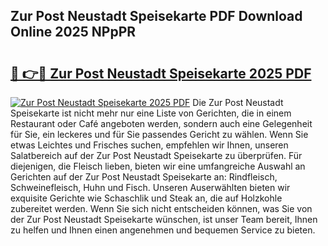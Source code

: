 ## Zur Post Neustadt Speisekarte PDF Download Online 2025 NPpPR

# <h2><a href="http://gc9zv8.nevu.top/?p=Zur+Post+Neustadt+Speisekarte">🔗 👉🔴 Zur Post Neustadt Speisekarte 2025 PDF</a></h2>

[![Zur Post Neustadt Speisekarte 2025 PDF](https://i.imgur.com/dBaPXMq.png)](http://gc9zv8.nevu.top/?p=Zur+Post+Neustadt+Speisekarte)
Die Zur Post Neustadt Speisekarte ist nicht mehr nur eine Liste von Gerichten, die in einem Restaurant oder Café angeboten werden, sondern auch eine Gelegenheit für Sie, ein leckeres und für Sie passendes Gericht zu wählen. Wenn Sie etwas Leichtes und Frisches suchen, empfehlen wir Ihnen, unseren Salatbereich auf der Zur Post Neustadt Speisekarte zu überprüfen. Für diejenigen, die Fleisch lieben, bieten wir eine umfangreiche Auswahl an Gerichten auf der Zur Post Neustadt Speisekarte an: Rindfleisch, Schweinefleisch, Huhn und Fisch. Unseren Auserwählten bieten wir exquisite Gerichte wie Schaschlik und Steak an, die auf Holzkohle zubereitet werden. Wenn Sie sich nicht entscheiden können, was Sie von der Zur Post Neustadt Speisekarte wünschen, ist unser Team bereit, Ihnen zu helfen und Ihnen einen angenehmen und bequemen Service zu bieten.
